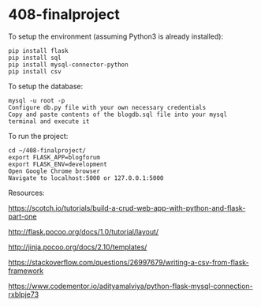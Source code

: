 # 408-finalproject

To setup the environment (assuming Python3 is already installed):
```
pip install flask
pip install sql
pip install mysql-connector-python
pip install csv
```

To setup the database:
```
mysql -u root -p 
Configure db.py file with your own necessary credentials
Copy and paste contents of the blogdb.sql file into your mysql terminal and execute it
```

To run the project:
```
cd ~/408-finalproject/
export FLASK_APP=blogforum
export FLASK_ENV=development
Open Google Chrome browser
Navigate to localhost:5000 or 127.0.0.1:5000
```

Resources:


https://scotch.io/tutorials/build-a-crud-web-app-with-python-and-flask-part-one

http://flask.pocoo.org/docs/1.0/tutorial/layout/

http://jinja.pocoo.org/docs/2.10/templates/

https://stackoverflow.com/questions/26997679/writing-a-csv-from-flask-framework

https://www.codementor.io/adityamalviya/python-flask-mysql-connection-rxblpje73
